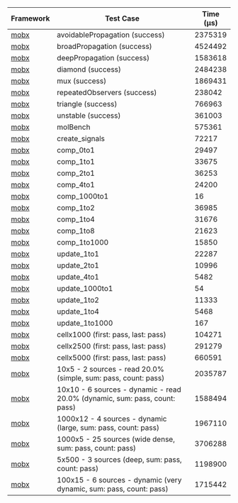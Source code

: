 | Framework | Test Case | Time (μs) |
| --- | --- | --- |
| [mobx](https://github.com/mobxjs/mobx.dart) | avoidablePropagation (success) | 2375319 |
| [mobx](https://github.com/mobxjs/mobx.dart) | broadPropagation (success) | 4524492 |
| [mobx](https://github.com/mobxjs/mobx.dart) | deepPropagation (success) | 1583618 |
| [mobx](https://github.com/mobxjs/mobx.dart) | diamond (success) | 2484238 |
| [mobx](https://github.com/mobxjs/mobx.dart) | mux (success) | 1869431 |
| [mobx](https://github.com/mobxjs/mobx.dart) | repeatedObservers (success) | 238042 |
| [mobx](https://github.com/mobxjs/mobx.dart) | triangle (success) | 766963 |
| [mobx](https://github.com/mobxjs/mobx.dart) | unstable (success) | 361003 |
| [mobx](https://github.com/mobxjs/mobx.dart) | molBench | 575361 |
| [mobx](https://github.com/mobxjs/mobx.dart) | create_signals | 72217 |
| [mobx](https://github.com/mobxjs/mobx.dart) | comp_0to1 | 29497 |
| [mobx](https://github.com/mobxjs/mobx.dart) | comp_1to1 | 33675 |
| [mobx](https://github.com/mobxjs/mobx.dart) | comp_2to1 | 36253 |
| [mobx](https://github.com/mobxjs/mobx.dart) | comp_4to1 | 24200 |
| [mobx](https://github.com/mobxjs/mobx.dart) | comp_1000to1 | 16 |
| [mobx](https://github.com/mobxjs/mobx.dart) | comp_1to2 | 36985 |
| [mobx](https://github.com/mobxjs/mobx.dart) | comp_1to4 | 31676 |
| [mobx](https://github.com/mobxjs/mobx.dart) | comp_1to8 | 21623 |
| [mobx](https://github.com/mobxjs/mobx.dart) | comp_1to1000 | 15850 |
| [mobx](https://github.com/mobxjs/mobx.dart) | update_1to1 | 22287 |
| [mobx](https://github.com/mobxjs/mobx.dart) | update_2to1 | 10996 |
| [mobx](https://github.com/mobxjs/mobx.dart) | update_4to1 | 5482 |
| [mobx](https://github.com/mobxjs/mobx.dart) | update_1000to1 | 54 |
| [mobx](https://github.com/mobxjs/mobx.dart) | update_1to2 | 11333 |
| [mobx](https://github.com/mobxjs/mobx.dart) | update_1to4 | 5468 |
| [mobx](https://github.com/mobxjs/mobx.dart) | update_1to1000 | 167 |
| [mobx](https://github.com/mobxjs/mobx.dart) | cellx1000 (first: pass, last: pass) | 104271 |
| [mobx](https://github.com/mobxjs/mobx.dart) | cellx2500 (first: pass, last: pass) | 291279 |
| [mobx](https://github.com/mobxjs/mobx.dart) | cellx5000 (first: pass, last: pass) | 660591 |
| [mobx](https://github.com/mobxjs/mobx.dart) | 10x5 - 2 sources - read 20.0% (simple, sum: pass, count: pass) | 2035787 |
| [mobx](https://github.com/mobxjs/mobx.dart) | 10x10 - 6 sources - dynamic - read 20.0% (dynamic, sum: pass, count: pass) | 1588494 |
| [mobx](https://github.com/mobxjs/mobx.dart) | 1000x12 - 4 sources - dynamic (large, sum: pass, count: pass) | 1967110 |
| [mobx](https://github.com/mobxjs/mobx.dart) | 1000x5 - 25 sources (wide dense, sum: pass, count: pass) | 3706288 |
| [mobx](https://github.com/mobxjs/mobx.dart) | 5x500 - 3 sources (deep, sum: pass, count: pass) | 1198900 |
| [mobx](https://github.com/mobxjs/mobx.dart) | 100x15 - 6 sources - dynamic (very dynamic, sum: pass, count: pass) | 1715442 |

